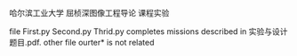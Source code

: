 哈尔滨工业大学 屈桢深图像工程导论 课程实验

file First.py Second.py Thrid.py completes missions described in 实验与设计题目.pdf.
other file ourter* is not related